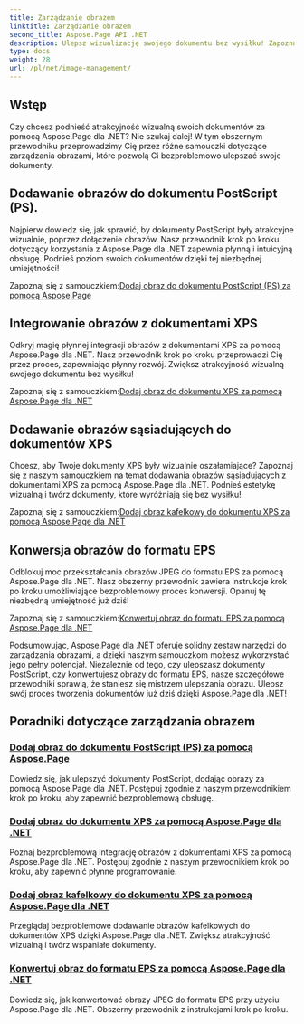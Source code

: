```yaml
---
title: Zarządzanie obrazem
linktitle: Zarządzanie obrazem
second_title: Aspose.Page API .NET
description: Ulepsz wizualizację swojego dokumentu bez wysiłku! Zapoznaj się z samouczkami Aspose.Page .NET obejmującymi zarządzanie obrazami. Od dodawania obrazów po konwersję formatów — opanuj każdy krok.
type: docs
weight: 28
url: /pl/net/image-management/
---
```

## Wstęp

Czy chcesz podnieść atrakcyjność wizualną swoich dokumentów za pomocą Aspose.Page dla .NET? Nie szukaj dalej! W tym obszernym przewodniku przeprowadzimy Cię przez różne samouczki dotyczące zarządzania obrazami, które pozwolą Ci bezproblemowo ulepszać swoje dokumenty.

## Dodawanie obrazów do dokumentu PostScript (PS).

Najpierw dowiedz się, jak sprawić, by dokumenty PostScript były atrakcyjne wizualnie, poprzez dołączenie obrazów. Nasz przewodnik krok po kroku dotyczący korzystania z Aspose.Page dla .NET zapewnia płynną i intuicyjną obsługę. Podnieś poziom swoich dokumentów dzięki tej niezbędnej umiejętności!

 Zapoznaj się z samouczkiem:[Dodaj obraz do dokumentu PostScript (PS) za pomocą Aspose.Page](./add-image-to-postscript-ps-document/)

## Integrowanie obrazów z dokumentami XPS

Odkryj magię płynnej integracji obrazów z dokumentami XPS za pomocą Aspose.Page dla .NET. Nasz przewodnik krok po kroku przeprowadzi Cię przez proces, zapewniając płynny rozwój. Zwiększ atrakcyjność wizualną swojego dokumentu bez wysiłku!

 Zapoznaj się z samouczkiem:[Dodaj obraz do dokumentu XPS za pomocą Aspose.Page dla .NET](./add-image-to-xps-document/)

## Dodawanie obrazów sąsiadujących do dokumentów XPS

Chcesz, aby Twoje dokumenty XPS były wizualnie oszałamiające? Zapoznaj się z naszym samouczkiem na temat dodawania obrazów sąsiadujących z dokumentami XPS za pomocą Aspose.Page dla .NET. Podnieś estetykę wizualną i twórz dokumenty, które wyróżniają się bez wysiłku!

 Zapoznaj się z samouczkiem:[Dodaj obraz kafelkowy do dokumentu XPS za pomocą Aspose.Page dla .NET](./add-tiled-image-to-xps-document/)

## Konwersja obrazów do formatu EPS

Odblokuj moc przekształcania obrazów JPEG do formatu EPS za pomocą Aspose.Page dla .NET. Nasz obszerny przewodnik zawiera instrukcje krok po kroku umożliwiające bezproblemowy proces konwersji. Opanuj tę niezbędną umiejętność już dziś!

 Zapoznaj się z samouczkiem:[Konwertuj obraz do formatu EPS za pomocą Aspose.Page dla .NET](./convert-image-to-eps-format/)

Podsumowując, Aspose.Page dla .NET oferuje solidny zestaw narzędzi do zarządzania obrazami, a dzięki naszym samouczkom możesz wykorzystać jego pełny potencjał. Niezależnie od tego, czy ulepszasz dokumenty PostScript, czy konwertujesz obrazy do formatu EPS, nasze szczegółowe przewodniki sprawią, że staniesz się mistrzem ulepszania obrazu. Ulepsz swój proces tworzenia dokumentów już dziś dzięki Aspose.Page dla .NET!
## Poradniki dotyczące zarządzania obrazem
### [Dodaj obraz do dokumentu PostScript (PS) za pomocą Aspose.Page](./add-image-to-postscript-ps-document/)
Dowiedz się, jak ulepszyć dokumenty PostScript, dodając obrazy za pomocą Aspose.Page dla .NET. Postępuj zgodnie z naszym przewodnikiem krok po kroku, aby zapewnić bezproblemową obsługę.
### [Dodaj obraz do dokumentu XPS za pomocą Aspose.Page dla .NET](./add-image-to-xps-document/)
Poznaj bezproblemową integrację obrazów z dokumentami XPS za pomocą Aspose.Page dla .NET. Postępuj zgodnie z naszym przewodnikiem krok po kroku, aby zapewnić płynne programowanie.
### [Dodaj obraz kafelkowy do dokumentu XPS za pomocą Aspose.Page dla .NET](./add-tiled-image-to-xps-document/)
Przeglądaj bezproblemowe dodawanie obrazów kafelkowych do dokumentów XPS dzięki Aspose.Page dla .NET. Zwiększ atrakcyjność wizualną i twórz wspaniałe dokumenty.
### [Konwertuj obraz do formatu EPS za pomocą Aspose.Page dla .NET](./convert-image-to-eps-format/)
Dowiedz się, jak konwertować obrazy JPEG do formatu EPS przy użyciu Aspose.Page dla .NET. Obszerny przewodnik z instrukcjami krok po kroku.
